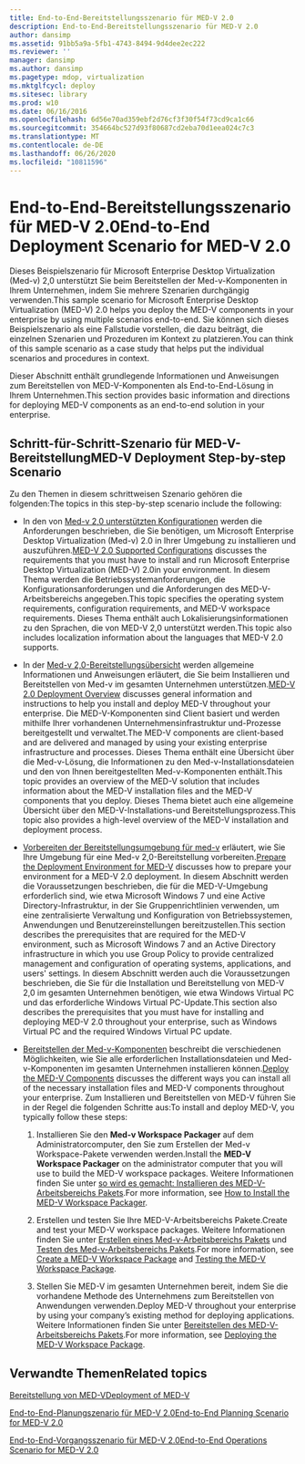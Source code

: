 ```yaml
---
title: End-to-End-Bereitstellungsszenario für MED-V 2.0
description: End-to-End-Bereitstellungsszenario für MED-V 2.0
author: dansimp
ms.assetid: 91bb5a9a-5fb1-4743-8494-9d4dee2ec222
ms.reviewer: ''
manager: dansimp
ms.author: dansimp
ms.pagetype: mdop, virtualization
ms.mktglfcycl: deploy
ms.sitesec: library
ms.prod: w10
ms.date: 06/16/2016
ms.openlocfilehash: 6d56e70ad359ebf2d76cf3f30f54f73cd9ca1c66
ms.sourcegitcommit: 354664bc527d93f80687cd2eba70d1eea024c7c3
ms.translationtype: MT
ms.contentlocale: de-DE
ms.lasthandoff: 06/26/2020
ms.locfileid: "10811596"
---
```

# <span data-ttu-id="c6320-103">End-to-End-Bereitstellungsszenario für MED-V 2.0</span><span class="sxs-lookup"><span data-stu-id="c6320-103">End-to-End Deployment Scenario for MED-V 2.0</span></span>


<span data-ttu-id="c6320-104">Dieses Beispielszenario für Microsoft Enterprise Desktop Virtualization (Med-v) 2,0 unterstützt Sie beim Bereitstellen der Med-v-Komponenten in Ihrem Unternehmen, indem Sie mehrere Szenarien durchgängig verwenden.</span><span class="sxs-lookup"><span data-stu-id="c6320-104">This sample scenario for Microsoft Enterprise Desktop Virtualization (MED-V) 2.0 helps you deploy the MED-V components in your enterprise by using multiple scenarios end-to-end.</span></span> <span data-ttu-id="c6320-105">Sie können sich dieses Beispielszenario als eine Fallstudie vorstellen, die dazu beiträgt, die einzelnen Szenarien und Prozeduren im Kontext zu platzieren.</span><span class="sxs-lookup"><span data-stu-id="c6320-105">You can think of this sample scenario as a case study that helps put the individual scenarios and procedures in context.</span></span>

<span data-ttu-id="c6320-106">Dieser Abschnitt enthält grundlegende Informationen und Anweisungen zum Bereitstellen von MED-V-Komponenten als End-to-End-Lösung in Ihrem Unternehmen.</span><span class="sxs-lookup"><span data-stu-id="c6320-106">This section provides basic information and directions for deploying MED-V components as an end-to-end solution in your enterprise.</span></span>

## <span data-ttu-id="c6320-107">Schritt-für-Schritt-Szenario für MED-V-Bereitstellung</span><span class="sxs-lookup"><span data-stu-id="c6320-107">MED-V Deployment Step-by-step Scenario</span></span>


<span data-ttu-id="c6320-108">Zu den Themen in diesem schrittweisen Szenario gehören die folgenden:</span><span class="sxs-lookup"><span data-stu-id="c6320-108">The topics in this step-by-step scenario include the following:</span></span>

-   <span data-ttu-id="c6320-109">In den von [Med-v 2,0 unterstützten Konfigurationen](med-v-20-supported-configurations.md) werden die Anforderungen beschrieben, die Sie benötigen, um Microsoft Enterprise Desktop Virtualization (Med-v) 2.0 in Ihrer Umgebung zu installieren und auszuführen.</span><span class="sxs-lookup"><span data-stu-id="c6320-109">[MED-V 2.0 Supported Configurations](med-v-20-supported-configurations.md) discusses the requirements that you must have to install and run Microsoft Enterprise Desktop Virtualization (MED-V) 2.0in your environment.</span></span> <span data-ttu-id="c6320-110">In diesem Thema werden die Betriebssystemanforderungen, die Konfigurationsanforderungen und die Anforderungen des MED-V-Arbeitsbereichs angegeben.</span><span class="sxs-lookup"><span data-stu-id="c6320-110">This topic specifies the operating system requirements, configuration requirements, and MED-V workspace requirements.</span></span> <span data-ttu-id="c6320-111">Dieses Thema enthält auch Lokalisierungsinformationen zu den Sprachen, die von MED-V 2,0 unterstützt werden.</span><span class="sxs-lookup"><span data-stu-id="c6320-111">This topic also includes localization information about the languages that MED-V 2.0 supports.</span></span>

-   <span data-ttu-id="c6320-112">In der [Med-v 2,0-Bereitstellungsübersicht](med-v-20-deployment-overview.md) werden allgemeine Informationen und Anweisungen erläutert, die Sie beim Installieren und Bereitstellen von Med-v im gesamten Unternehmen unterstützen.</span><span class="sxs-lookup"><span data-stu-id="c6320-112">[MED-V 2.0 Deployment Overview](med-v-20-deployment-overview.md) discusses general information and instructions to help you install and deploy MED-V throughout your enterprise.</span></span> <span data-ttu-id="c6320-113">Die MED-V-Komponenten sind Client basiert und werden mithilfe Ihrer vorhandenen Unternehmensinfrastruktur und-Prozesse bereitgestellt und verwaltet.</span><span class="sxs-lookup"><span data-stu-id="c6320-113">The MED-V components are client-based and are delivered and managed by using your existing enterprise infrastructure and processes.</span></span> <span data-ttu-id="c6320-114">Dieses Thema enthält eine Übersicht über die Med-v-Lösung, die Informationen zu den Med-v-Installationsdateien und den von Ihnen bereitgestellten Med-v-Komponenten enthält.</span><span class="sxs-lookup"><span data-stu-id="c6320-114">This topic provides an overview of the MED-V solution that includes information about the MED-V installation files and the MED-V components that you deploy.</span></span> <span data-ttu-id="c6320-115">Dieses Thema bietet auch eine allgemeine Übersicht über den MED-V-Installations-und Bereitstellungsprozess.</span><span class="sxs-lookup"><span data-stu-id="c6320-115">This topic also provides a high-level overview of the MED-V installation and deployment process.</span></span>

-   <span data-ttu-id="c6320-116">[Vorbereiten der Bereitstellungsumgebung für med-v](prepare-the-deployment-environment-for-med-v.md) erläutert, wie Sie Ihre Umgebung für eine Med-v 2,0-Bereitstellung vorbereiten.</span><span class="sxs-lookup"><span data-stu-id="c6320-116">[Prepare the Deployment Environment for MED-V](prepare-the-deployment-environment-for-med-v.md) discusses how to prepare your environment for a MED-V 2.0 deployment.</span></span> <span data-ttu-id="c6320-117">In diesem Abschnitt werden die Voraussetzungen beschrieben, die für die MED-V-Umgebung erforderlich sind, wie etwa Microsoft Windows 7 und eine Active Directory-Infrastruktur, in der Sie Gruppenrichtlinien verwenden, um eine zentralisierte Verwaltung und Konfiguration von Betriebssystemen, Anwendungen und Benutzereinstellungen bereitzustellen.</span><span class="sxs-lookup"><span data-stu-id="c6320-117">This section describes the prerequisites that are required for the MED-V environment, such as Microsoft Windows 7 and an Active Directory infrastructure in which you use Group Policy to provide centralized management and configuration of operating systems, applications, and users' settings.</span></span> <span data-ttu-id="c6320-118">In diesem Abschnitt werden auch die Voraussetzungen beschrieben, die Sie für die Installation und Bereitstellung von MED-V 2,0 im gesamten Unternehmen benötigen, wie etwa Windows Virtual PC und das erforderliche Windows Virtual PC-Update.</span><span class="sxs-lookup"><span data-stu-id="c6320-118">This section also describes the prerequisites that you must have for installing and deploying MED-V 2.0 throughout your enterprise, such as Windows Virtual PC and the required Windows Virtual PC update.</span></span>

-   <span data-ttu-id="c6320-119">[Bereitstellen der Med-v-Komponenten](deploy-the-med-v-components.md) beschreibt die verschiedenen Möglichkeiten, wie Sie alle erforderlichen Installationsdateien und Med-v-Komponenten im gesamten Unternehmen installieren können.</span><span class="sxs-lookup"><span data-stu-id="c6320-119">[Deploy the MED-V Components](deploy-the-med-v-components.md) discusses the different ways you can install all of the necessary installation files and MED-V components throughout your enterprise.</span></span> <span data-ttu-id="c6320-120">Zum Installieren und Bereitstellen von MED-V führen Sie in der Regel die folgenden Schritte aus:</span><span class="sxs-lookup"><span data-stu-id="c6320-120">To install and deploy MED-V, you typically follow these steps:</span></span>

    1.  <span data-ttu-id="c6320-121">Installieren Sie den **Med-v Workspace Packager** auf dem Administratorcomputer, den Sie zum Erstellen der Med-v Workspace-Pakete verwenden werden.</span><span class="sxs-lookup"><span data-stu-id="c6320-121">Install the **MED-V Workspace Packager** on the administrator computer that you will use to build the MED-V workspace packages.</span></span> <span data-ttu-id="c6320-122">Weitere Informationen finden Sie unter [so wird es gemacht: Installieren des MED-V-Arbeitsbereichs Pakets](how-to-install-the-med-v-workspace-packager.md).</span><span class="sxs-lookup"><span data-stu-id="c6320-122">For more information, see [How to Install the MED-V Workspace Packager](how-to-install-the-med-v-workspace-packager.md).</span></span>

    2.  <span data-ttu-id="c6320-123">Erstellen und testen Sie Ihre MED-V-Arbeitsbereichs Pakete.</span><span class="sxs-lookup"><span data-stu-id="c6320-123">Create and test your MED-V workspace packages.</span></span> <span data-ttu-id="c6320-124">Weitere Informationen finden Sie unter [Erstellen eines Med-v-Arbeitsbereichs Pakets](create-a-med-v-workspace-package.md) und [Testen des Med-v-Arbeitsbereichs Pakets](testing-the-med-v-workspace-package.md).</span><span class="sxs-lookup"><span data-stu-id="c6320-124">For more information, see [Create a MED-V Workspace Package](create-a-med-v-workspace-package.md) and [Testing the MED-V Workspace Package](testing-the-med-v-workspace-package.md).</span></span>

    3.  <span data-ttu-id="c6320-125">Stellen Sie MED-V im gesamten Unternehmen bereit, indem Sie die vorhandene Methode des Unternehmens zum Bereitstellen von Anwendungen verwenden.</span><span class="sxs-lookup"><span data-stu-id="c6320-125">Deploy MED-V throughout your enterprise by using your company’s existing method for deploying applications.</span></span> <span data-ttu-id="c6320-126">Weitere Informationen finden Sie unter [Bereitstellen des MED-V-Arbeitsbereichs Pakets](deploying-the-med-v-workspace-package.md).</span><span class="sxs-lookup"><span data-stu-id="c6320-126">For more information, see [Deploying the MED-V Workspace Package](deploying-the-med-v-workspace-package.md).</span></span>

## <span data-ttu-id="c6320-127">Verwandte Themen</span><span class="sxs-lookup"><span data-stu-id="c6320-127">Related topics</span></span>


[<span data-ttu-id="c6320-128">Bereitstellung von MED-V</span><span class="sxs-lookup"><span data-stu-id="c6320-128">Deployment of MED-V</span></span>](deployment-of-med-v.md)

[<span data-ttu-id="c6320-129">End-to-End-Planungszenario für MED-V 2.0</span><span class="sxs-lookup"><span data-stu-id="c6320-129">End-to-End Planning Scenario for MED-V 2.0</span></span>](end-to-end-planning-scenario-for-med-v-20.md)

[<span data-ttu-id="c6320-130">End-to-End-Vorgangsszenario für MED-V 2.0</span><span class="sxs-lookup"><span data-stu-id="c6320-130">End-to-End Operations Scenario for MED-V 2.0</span></span>](end-to-end-operations-scenario-for-med-v-20.md)

 

 





